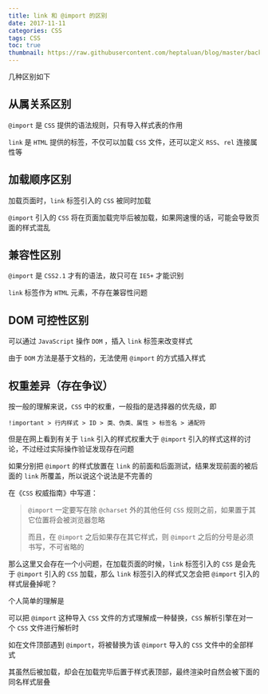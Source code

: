 ```yaml
---
title: link 和 @import 的区别
date: 2017-11-11
categories: CSS
tags: CSS
toc: true
thumbnail: https://raw.githubusercontent.com/heptaluan/blog/master/backups/cdn/cover/10.jpg
---
```


几种区别如下

<!--more-->

## 从属关系区别

`@import` 是 `CSS` 提供的语法规则，只有导入样式表的作用

`link` 是 `HTML` 提供的标签，不仅可以加载 `CSS` 文件，还可以定义 `RSS`、`rel` 连接属性等

## 加载顺序区别

加载页面时，`link` 标签引入的 `CSS` 被同时加载

`@import` 引入的 `CSS` 将在页面加载完毕后被加载，如果网速慢的话，可能会导致页面的样式混乱

## 兼容性区别

`@import` 是 `CSS2.1` 才有的语法，故只可在 `IE5+` 才能识别

`link` 标签作为 `HTML` 元素，不存在兼容性问题

## DOM 可控性区别

可以通过 `JavaScript` 操作 `DOM` ，插入 `link` 标签来改变样式

由于 `DOM` 方法是基于文档的，无法使用 `@import` 的方式插入样式

## 权重差异（存在争议）

按一般的理解来说，`CSS` 中的权重，一般指的是选择器的优先级，即

```console
!important > 行内样式 > ID > 类、伪类、属性 > 标签名 > 通配符
```

但是在网上看到有关于 `link` 引入的样式权重大于 `@import` 引入的样式这样的讨论，不过经过实际操作验证发现存在问题

如果分别把 `@import` 的样式放置在 `link` 的前面和后面测试，结果发现前面的被后面的 `link` 所覆盖，所以说这个说法是不完善的

在《`CSS` 权威指南》中写道：

> `@import` 一定要写在除 `@charset` 外的其他任何 `CSS` 规则之前，如果置于其它位置将会被浏览器忽略
> 
> 而且，在 `@import` 之后如果存在其它样式，则 `@import` 之后的分号是必须书写，不可省略的

那么这里又会存在一个小问题，在加载页面的时候，`link` 标签引入的 `CSS` 是会先于 `@import` 引入的 `CSS` 加载，那么 `link` 标签引入的样式又怎会把 `@import` 引入的样式层叠掉呢？

个人简单的理解是

可以把 `@import` 这种导入 `CSS` 文件的方式理解成一种替换，`CSS` 解析引擎在对一个 `CSS` 文件进行解析时

如在文件顶部遇到 `@import`，将被替换为该 `@import` 导入的 `CSS` 文件中的全部样式

其虽然后被加载，却会在加载完毕后置于样式表顶部，最终渲染时自然会被下面的同名样式层叠